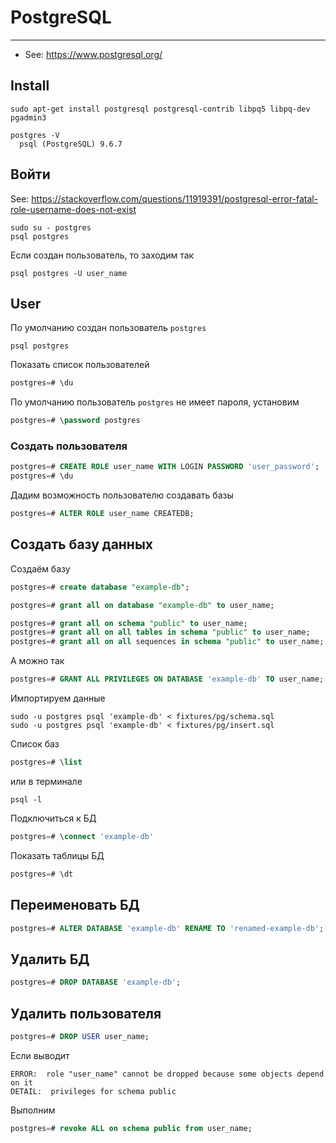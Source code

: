 # PostgreSQL

----

- See: https://www.postgresql.org/

## Install
```shell
sudo apt-get install postgresql postgresql-contrib libpq5 libpq-dev pgadmin3
```

```shell
postgres -V
  psql (PostgreSQL) 9.6.7
```



## Войти
See: https://stackoverflow.com/questions/11919391/postgresql-error-fatal-role-username-does-not-exist
```shell
sudo su - postgres
psql postgres
```

Если создан пользователь, то заходим так
```shell
psql postgres -U user_name
```



## User
По умолчанию создан пользователь `postgres`
```shell
psql postgres
```

Показать список пользователей
```sql
postgres=# \du
```

По умолчанию пользователь `postgres` не имеет пароля, установим
```sql
postgres=# \password postgres
```

### Создать пользователя
```sql
postgres=# CREATE ROLE user_name WITH LOGIN PASSWORD 'user_password';
postgres=# \du
```

Дадим возможность пользователю создавать базы
```sql
postgres=# ALTER ROLE user_name CREATEDB;
```


## Создать базу данных
Создаём базу
```sql
postgres=# create database "example-db";

postgres=# grant all on database "example-db" to user_name;

postgres=# grant all on schema "public" to user_name;
postgres=# grant all on all tables in schema "public" to user_name;
postgres=# grant all on all sequences in schema "public" to user_name;
```

А можно так
```sql
postgres=# GRANT ALL PRIVILEGES ON DATABASE 'example-db' TO user_name;
```

Импортируем данные
```shell
sudo -u postgres psql 'example-db' < fixtures/pg/schema.sql
sudo -u postgres psql 'example-db' < fixtures/pg/insert.sql
```

Список баз
```sql
postgres=# \list
```
или в терминале
```shell
psql -l
```

Подключиться к БД
```sql
postgres=# \connect 'example-db'
```

Показать таблицы БД
```sql
postgres=# \dt
```


## Переименовать БД
```sql
postgres=# ALTER DATABASE 'example-db' RENAME TO 'renamed-example-db';
```


## Удалить БД
```sql
postgres=# DROP DATABASE 'example-db';
```


## Удалить пользователя
```sql
postgres=# DROP USER user_name;
```

Если выводит
```
ERROR:  role "user_name" cannot be dropped because some objects depend on it
DETAIL:  privileges for schema public
```

Выполним
```sql
postgres=# revoke ALL on schema public from user_name;
```
